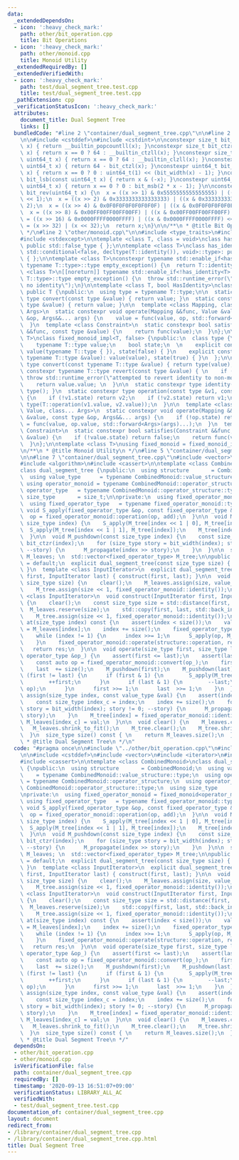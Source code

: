 ```yaml
---
data:
  _extendedDependsOn:
  - icon: ':heavy_check_mark:'
    path: other/bit_operation.cpp
    title: Bit Operations
  - icon: ':heavy_check_mark:'
    path: other/monoid.cpp
    title: Monoid Utility
  _extendedRequiredBy: []
  _extendedVerifiedWith:
  - icon: ':heavy_check_mark:'
    path: test/dual_segment_tree.test.cpp
    title: test/dual_segment_tree.test.cpp
  _pathExtension: cpp
  _verificationStatusIcon: ':heavy_check_mark:'
  attributes:
    document_title: Dual Segment Tree
    links: []
  bundledCode: "#line 2 \"container/dual_segment_tree.cpp\"\n\n#line 2 \"other/bit_operation.cpp\"\
    \n\n#include <cstddef>\n#include <cstdint>\n\nconstexpr size_t bit_ppc(const uint64_t\
    \ x) { return __builtin_popcountll(x); }\nconstexpr size_t bit_ctzr(const uint64_t\
    \ x) { return x == 0 ? 64 : __builtin_ctzll(x); }\nconstexpr size_t bit_ctzl(const\
    \ uint64_t x) { return x == 0 ? 64 : __builtin_clzll(x); }\nconstexpr size_t bit_width(const\
    \ uint64_t x) { return 64 - bit_ctzl(x); }\nconstexpr uint64_t bit_msb(const uint64_t\
    \ x) { return x == 0 ? 0 : uint64_t(1) << (bit_width(x) - 1); }\nconstexpr uint64_t\
    \ bit_lsb(const uint64_t x) { return x & (-x); }\nconstexpr uint64_t bit_cover(const\
    \ uint64_t x) { return x == 0 ? 0 : bit_msb(2 * x - 1); }\n\nconstexpr uint64_t\
    \ bit_rev(uint64_t x) {\n  x = ((x >> 1) & 0x5555555555555555) | ((x & 0x5555555555555555)\
    \ << 1);\n  x = ((x >> 2) & 0x3333333333333333) | ((x & 0x3333333333333333) <<\
    \ 2);\n  x = ((x >> 4) & 0x0F0F0F0F0F0F0F0F) | ((x & 0x0F0F0F0F0F0F0F0F) << 4);\n\
    \  x = ((x >> 8) & 0x00FF00FF00FF00FF) | ((x & 0x00FF00FF00FF00FF) << 8);\n  x\
    \ = ((x >> 16) & 0x0000FFFF0000FFFF) | ((x & 0x0000FFFF0000FFFF) << 16);\n  x\
    \ = (x >> 32) | (x << 32);\n  return x;\n}\n\n/**\n * @title Bit Operations\n\
    \ */\n#line 2 \"other/monoid.cpp\"\n\n#include <type_traits>\n#include <utility>\n\
    #include <stdexcept>\n\ntemplate <class T, class = void>\nclass has_identity:\
    \ public std::false_type { };\n\ntemplate <class T>\nclass has_identity<T, typename\
    \ std::conditional<false, decltype(T::identity()), void>::type>: public std::true_type\
    \ { };\n\ntemplate <class T>\nconstexpr typename std::enable_if<has_identity<T>::value,\
    \ typename T::type>::type empty_exception() {\n  return T::identity();\n}\ntemplate\
    \ <class T>\n[[noreturn]] typename std::enable_if<!has_identity<T>::value, typename\
    \ T::type>::type empty_exception() {\n  throw std::runtime_error(\"type T has\
    \ no identity\");\n}\n\ntemplate <class T, bool HasIdentity>\nclass fixed_monoid_impl:\
    \ public T {\npublic:\n  using type = typename T::type;\n\n  static constexpr\
    \ type convert(const type &value) { return value; }\n  static constexpr type revert(const\
    \ type &value) { return value; }\n\n  template <class Mapping, class Value, class...\
    \ Args>\n  static constexpr void operate(Mapping &&func, Value &value, const type\
    \ &op, Args&&... args) {\n    value = func(value, op, std::forward<Args>(args)...);\n\
    \  }\n  template <class Constraint>\n  static constexpr bool satisfies(Constraint\
    \ &&func, const type &value) {\n    return func(value);\n  }\n};\n\ntemplate <class\
    \ T>\nclass fixed_monoid_impl<T, false> {\npublic:\n  class type {\n  public:\n\
    \    typename T::type value;\n    bool state;\n  \n    explicit constexpr type():\
    \ value(typename T::type { }), state(false) { }\n    explicit constexpr type(const\
    \ typename T::type &value): value(value), state(true) { }\n  };\n\n  static constexpr\
    \ type convert(const typename T::type &value) { return type(value); }\n  static\
    \ constexpr typename T::type revert(const type &value) { \n    if (!value.state)\
    \ throw std::runtime_error(\"attempted to revert identity to non-monoid\"); \n\
    \    return value.value; \n  }\n\n  static constexpr type identity() { return\
    \ type(); }\n  static constexpr type operation(const type &v1, const type &v2)\
    \ {\n    if (!v1.state) return v2;\n    if (!v2.state) return v1;\n    return\
    \ type(T::operation(v1.value, v2.value));\n  }\n\n  template <class Mapping, class\
    \ Value, class... Args>\n  static constexpr void operate(Mapping &&func, Value\
    \ &value, const type &op, Args&&... args) {\n    if (!op.state) return;\n    value\
    \ = func(value, op.value, std::forward<Args>(args)...);\n  }\n  template <class\
    \ Constraint>\n  static constexpr bool satisfies(Constraint &&func, const type\
    \ &value) {\n    if (!value.state) return false;\n    return func(value.value);\n\
    \  }\n};\n\ntemplate <class T>\nusing fixed_monoid = fixed_monoid_impl<T, has_identity<T>::value>;\n\
    \n/**\n * @title Monoid Utility\n */\n#line 5 \"container/dual_segment_tree.cpp\"\
    \n\n#line 7 \"container/dual_segment_tree.cpp\"\n#include <vector>\n#include <iterator>\n\
    #include <algorithm>\n#include <cassert>\n\ntemplate <class CombinedMonoid>\n\
    class dual_segment_tree {\npublic:\n  using structure       = CombinedMonoid;\n\
    \  using value_type      = typename CombinedMonoid::value_structure::type;\n \
    \ using operator_monoid = typename CombinedMonoid::operator_structure;\n  using\
    \ operator_type   = typename CombinedMonoid::operator_structure::type;\n  using\
    \ size_type       = size_t;\n\nprivate:\n  using fixed_operator_monoid = fixed_monoid<operator_monoid>;\n\
    \  using fixed_operator_type   = typename fixed_operator_monoid::type;\n\n  static\
    \ void S_apply(fixed_operator_type &op, const fixed_operator_type &add) {\n  \
    \  op = fixed_operator_monoid::operation(op, add);\n  }\n\n  void M_propagate(const\
    \ size_type index) {\n    S_apply(M_tree[index << 1 | 0], M_tree[index]);\n  \
    \  S_apply(M_tree[index << 1 | 1], M_tree[index]);\n    M_tree[index] = fixed_operator_monoid::identity();\n\
    \  }\n\n  void M_pushdown(const size_type index) {\n    const size_type lsb =\
    \ bit_ctzr(index);\n    for (size_type story = bit_width(index); story != lsb;\
    \ --story) {\n      M_propagate(index >> story);\n    }\n  }\n\n  std::vector<value_type>\
    \ M_leaves; \n  std::vector<fixed_operator_type> M_tree;\n\npublic:\n  dual_segment_tree()\
    \ = default;\n  explicit dual_segment_tree(const size_type size) { initialize(size);\
    \ }\n  template <class InputIterator>\n  explicit dual_segment_tree(InputIterator\
    \ first, InputIterator last) { construct(first, last); }\n\n  void initialize(const\
    \ size_type size) {\n    clear();\n    M_leaves.assign(size, value_type{});\n\
    \    M_tree.assign(size << 1, fixed_operator_monoid::identity());\n  }\n\n  template\
    \ <class InputIterator>\n  void construct(InputIterator first, InputIterator last)\
    \ {\n    clear();\n    const size_type size = std::distance(first, last);\n  \
    \  M_leaves.reserve(size);\n    std::copy(first, last, std::back_inserter(M_leaves));\n\
    \    M_tree.assign(size << 1, fixed_operator_monoid::identity());\n  }\n\n  value_type\
    \ at(size_type index) const {\n    assert(index < size());\n    value_type res\
    \ = M_leaves[index];\n    index += size();\n    fixed_operator_type op = M_tree[index];\n\
    \    while (index != 1) {\n      index >>= 1;\n      S_apply(op, M_tree[index]);\n\
    \    }\n    fixed_operator_monoid::operate(structure::operation, res, op);\n \
    \   return res;\n  }\n\n  void operate(size_type first, size_type last, const\
    \ operator_type &op_) {\n    assert(first <= last);\n    assert(last <= size());\n\
    \    const auto op = fixed_operator_monoid::convert(op_);\n    first += size();\n\
    \    last  += size();\n    M_pushdown(first);\n    M_pushdown(last);\n    while\
    \ (first != last) {\n      if (first & 1) {\n        S_apply(M_tree[first], op);\n\
    \        ++first;\n      }\n      if (last & 1) {\n        --last;\n        S_apply(M_tree[last],\
    \ op);\n      }\n      first >>= 1;\n      last  >>= 1;\n    }\n  }\n\n  void\
    \ assign(size_type index, const value_type &val) {\n    assert(index < size());\n\
    \    const size_type index_c = index;\n    index += size();\n    for (size_type\
    \ story = bit_width(index); story != 0; --story) {\n      M_propagate(index >>\
    \ story);\n    }\n    M_tree[index] = fixed_operator_monoid::identity();\n   \
    \ M_leaves[index_c] = val;\n  }\n\n  void clear() {\n    M_leaves.clear();\n \
    \   M_leaves.shrink_to_fit();\n    M_tree.clear();\n    M_tree.shrink_to_fit();\n\
    \  }\n  size_type size() const { \n    return M_leaves.size();\n  }\n};\n\n/**\n\
    \ * @title Dual Segment Tree\n */\n"
  code: "#pragma once\n\n#include \"../other/bit_operation.cpp\"\n#include \"../other/monoid.cpp\"\
    \n\n#include <cstddef>\n#include <vector>\n#include <iterator>\n#include <algorithm>\n\
    #include <cassert>\n\ntemplate <class CombinedMonoid>\nclass dual_segment_tree\
    \ {\npublic:\n  using structure       = CombinedMonoid;\n  using value_type  \
    \    = typename CombinedMonoid::value_structure::type;\n  using operator_monoid\
    \ = typename CombinedMonoid::operator_structure;\n  using operator_type   = typename\
    \ CombinedMonoid::operator_structure::type;\n  using size_type       = size_t;\n\
    \nprivate:\n  using fixed_operator_monoid = fixed_monoid<operator_monoid>;\n \
    \ using fixed_operator_type   = typename fixed_operator_monoid::type;\n\n  static\
    \ void S_apply(fixed_operator_type &op, const fixed_operator_type &add) {\n  \
    \  op = fixed_operator_monoid::operation(op, add);\n  }\n\n  void M_propagate(const\
    \ size_type index) {\n    S_apply(M_tree[index << 1 | 0], M_tree[index]);\n  \
    \  S_apply(M_tree[index << 1 | 1], M_tree[index]);\n    M_tree[index] = fixed_operator_monoid::identity();\n\
    \  }\n\n  void M_pushdown(const size_type index) {\n    const size_type lsb =\
    \ bit_ctzr(index);\n    for (size_type story = bit_width(index); story != lsb;\
    \ --story) {\n      M_propagate(index >> story);\n    }\n  }\n\n  std::vector<value_type>\
    \ M_leaves; \n  std::vector<fixed_operator_type> M_tree;\n\npublic:\n  dual_segment_tree()\
    \ = default;\n  explicit dual_segment_tree(const size_type size) { initialize(size);\
    \ }\n  template <class InputIterator>\n  explicit dual_segment_tree(InputIterator\
    \ first, InputIterator last) { construct(first, last); }\n\n  void initialize(const\
    \ size_type size) {\n    clear();\n    M_leaves.assign(size, value_type{});\n\
    \    M_tree.assign(size << 1, fixed_operator_monoid::identity());\n  }\n\n  template\
    \ <class InputIterator>\n  void construct(InputIterator first, InputIterator last)\
    \ {\n    clear();\n    const size_type size = std::distance(first, last);\n  \
    \  M_leaves.reserve(size);\n    std::copy(first, last, std::back_inserter(M_leaves));\n\
    \    M_tree.assign(size << 1, fixed_operator_monoid::identity());\n  }\n\n  value_type\
    \ at(size_type index) const {\n    assert(index < size());\n    value_type res\
    \ = M_leaves[index];\n    index += size();\n    fixed_operator_type op = M_tree[index];\n\
    \    while (index != 1) {\n      index >>= 1;\n      S_apply(op, M_tree[index]);\n\
    \    }\n    fixed_operator_monoid::operate(structure::operation, res, op);\n \
    \   return res;\n  }\n\n  void operate(size_type first, size_type last, const\
    \ operator_type &op_) {\n    assert(first <= last);\n    assert(last <= size());\n\
    \    const auto op = fixed_operator_monoid::convert(op_);\n    first += size();\n\
    \    last  += size();\n    M_pushdown(first);\n    M_pushdown(last);\n    while\
    \ (first != last) {\n      if (first & 1) {\n        S_apply(M_tree[first], op);\n\
    \        ++first;\n      }\n      if (last & 1) {\n        --last;\n        S_apply(M_tree[last],\
    \ op);\n      }\n      first >>= 1;\n      last  >>= 1;\n    }\n  }\n\n  void\
    \ assign(size_type index, const value_type &val) {\n    assert(index < size());\n\
    \    const size_type index_c = index;\n    index += size();\n    for (size_type\
    \ story = bit_width(index); story != 0; --story) {\n      M_propagate(index >>\
    \ story);\n    }\n    M_tree[index] = fixed_operator_monoid::identity();\n   \
    \ M_leaves[index_c] = val;\n  }\n\n  void clear() {\n    M_leaves.clear();\n \
    \   M_leaves.shrink_to_fit();\n    M_tree.clear();\n    M_tree.shrink_to_fit();\n\
    \  }\n  size_type size() const { \n    return M_leaves.size();\n  }\n};\n\n/**\n\
    \ * @title Dual Segment Tree\n */"
  dependsOn:
  - other/bit_operation.cpp
  - other/monoid.cpp
  isVerificationFile: false
  path: container/dual_segment_tree.cpp
  requiredBy: []
  timestamp: '2020-09-13 16:51:07+09:00'
  verificationStatus: LIBRARY_ALL_AC
  verifiedWith:
  - test/dual_segment_tree.test.cpp
documentation_of: container/dual_segment_tree.cpp
layout: document
redirect_from:
- /library/container/dual_segment_tree.cpp
- /library/container/dual_segment_tree.cpp.html
title: Dual Segment Tree
---
```

